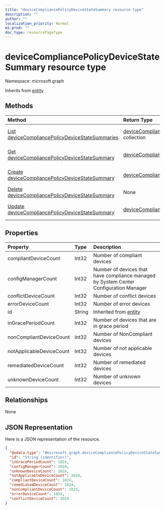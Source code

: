```yaml
---
title: "deviceCompliancePolicyDeviceStateSummary resource type"
description: ""
author: ""
localization_priority: Normal
ms.prod: ""
doc_type: resourcePageType
---
```


# deviceCompliancePolicyDeviceStateSummary resource type


Namespace: microsoft.graph




Inherits from [entity](../resources/entity.md)

## Methods
|Method|Return Type|Description|
|:---|:---|:---|
|[List deviceCompliancePolicyDeviceStateSummaries](../api/devicecompliancepolicydevicestatesummary-list.md)|[deviceCompliancePolicyDeviceStateSummary](../resources/devicecompliancepolicydevicestatesummary.md) collection|List properties and relationships of the [deviceCompliancePolicyDeviceStateSummary](../resources/devicecompliancepolicydevicestatesummary.md) objects.|
|[Get deviceCompliancePolicyDeviceStateSummary](../api/devicecompliancepolicydevicestatesummary-get.md)|[deviceCompliancePolicyDeviceStateSummary](../resources/devicecompliancepolicydevicestatesummary.md)|Read properties and relationships of the [deviceCompliancePolicyDeviceStateSummary](../resources/devicecompliancepolicydevicestatesummary.md) object.|
|[Create deviceCompliancePolicyDeviceStateSummary](../api/devicecompliancepolicydevicestatesummary-create.md)|[deviceCompliancePolicyDeviceStateSummary](../resources/devicecompliancepolicydevicestatesummary.md)|Create a new [deviceCompliancePolicyDeviceStateSummary](../resources/devicecompliancepolicydevicestatesummary.md) object.|
|[Delete deviceCompliancePolicyDeviceStateSummary](../api/devicecompliancepolicydevicestatesummary-delete.md)|None|Deletes a [deviceCompliancePolicyDeviceStateSummary](../resources/devicecompliancepolicydevicestatesummary.md).|
|[Update deviceCompliancePolicyDeviceStateSummary](../api/devicecompliancepolicydevicestatesummary-update.md)|[deviceCompliancePolicyDeviceStateSummary](../resources/devicecompliancepolicydevicestatesummary.md)|Update the properties of a [deviceCompliancePolicyDeviceStateSummary](../resources/devicecompliancepolicydevicestatesummary.md) object.|

## Properties
|Property|Type|Description|
|:---|:---|:---|
|compliantDeviceCount|Int32|Number of compliant devices|
|configManagerCount|Int32|Number of devices that have compliance managed by System Center Configuration Manager|
|conflictDeviceCount|Int32|Number of conflict devices|
|errorDeviceCount|Int32|Number of error devices|
|id|String| Inherited from [entity](../resources/entity.md)|
|inGracePeriodCount|Int32|Number of devices that are in grace period|
|nonCompliantDeviceCount|Int32|Number of NonCompliant devices|
|notApplicableDeviceCount|Int32|Number of not applicable devices|
|remediatedDeviceCount|Int32|Number of remediated devices|
|unknownDeviceCount|Int32|Number of unknown devices|

## Relationships
None

## JSON Representation
Here is a JSON representation of the resource.
<!-- {
  "blockType": "resource",
  "keyProperty": "id",
  "@odata.type": "microsoft.graph.deviceCompliancePolicyDeviceStateSummary",
  "baseType": "microsoft.graph.entity",
  "openType": false
}
-->
``` json
{
  "@odata.type": "#microsoft.graph.deviceCompliancePolicyDeviceStateSummary",
  "id": "String (identifier)",
  "inGracePeriodCount": 1024,
  "configManagerCount": 1024,
  "unknownDeviceCount": 1024,
  "notApplicableDeviceCount": 1024,
  "compliantDeviceCount": 1024,
  "remediatedDeviceCount": 1024,
  "nonCompliantDeviceCount": 1024,
  "errorDeviceCount": 1024,
  "conflictDeviceCount": 1024
}
```

